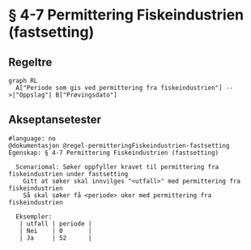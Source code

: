 # § 4-7 Permittering Fiskeindustrien (fastsetting)

## Regeltre

```mermaid
graph RL
  A["Periode som gis ved permittering fra fiskeindustrien"] -->|"Oppslag"| B["Prøvingsdato"]
```

## Akseptansetester

```gherkin
#language: no
@dokumentasjon @regel-permitteringFiskeindustrien-fastsetting
Egenskap: § 4-7 Permittering Fiskeindustrien (fastsetting)

  Scenariomal: Søker oppfyller kravet til permittering fra fiskeindustrien under fastsetting
    Gitt at søker skal innvilges "<utfall>" med permittering fra fiskeindustrien
    Så skal søker få <periode> uker med permittering fra fiskeindustrien

  Eksempler:
   | utfall | periode |
   | Nei    | 0       |
   | Ja     | 52      |
``` 